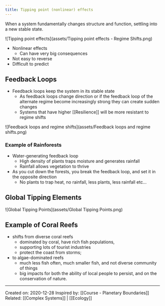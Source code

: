 ```yaml
---
title: Tipping point (nonlinear) effects
---
```

When a system fundamentally changes structure and function, settling into a new stable state.

![Tipping point effects](assets/Tipping point effects - Regime Shifts.png)

- Nonlinear effects
	- Can have very big consequences
- Not easy to reverse
- Difficult to predict


## Feedback Loops
- Feedback loops keep the system in its stable state
	- As feedback loops change direction or if the feedback loop of the alternate regime become increasingly strong they can create sudden changes
	- Systems that have higher [[Resilience]] will be more resistant to regime shifts

![Feedback loops and regime shifts](assets/Feedback loops and regime shifts.png)

### Example of Rainforests
- Water-generating feedback loop
	- High density of plants traps moisture and generates rainfall
	- Rainfall allows vegetation to thrive
- As you cut down the forests, you break the feedback loop, and set it in the opposite direction
	- No plants to trap heat, no rainfall, less plants, less rainfall etc...



## Global Tipping Elements

![Global Tipping Points](assets/Global Tipping Points.png)

## Example of Coral Reefs
- shifts from diverse coral reefs
	- dominated by coral, have rich fish populations,
	- supporting lots of tourist industries
	- protect the coast from storms;
-  to algae-dominated reefs
	-  much less fish often, much smaller fish, and not diverse community of things
	-  big impacts for both the ability of local people to persist, and on the conservation of nature.

-------------------
Created on: 2020-12-28
Inspired by: [[Course - Planetary Boundaries]]
Related: [[Complex Systems]] | [[Ecology]]